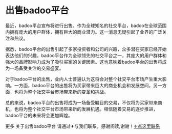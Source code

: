# 出售badoo平台

最近，badoo平台宣布将进行出售。作为全球知名的社交平台，badoo在全球范围内拥有庞大的用户群体，拥有巨大的商业潜力。这一消息无疑引起了业界的广泛关注和热议。

据悉，badoo平台的出售引起了多家投资者和公司的兴趣，众多潜在买家已经开始表达他们的兴趣。badoo平台作为全球领先的社交平台之一，其庞大的用户群体和强大的品牌影响力成为了吸引买家的关键因素。这也意味着badoo平台的出售将成为一场备受关注的交易盛宴。

对于badoo平台的出售，业内人士普遍认为这将会对整个社交平台市场产生重大影响。一方面，badoo平台的出售将为买家带来巨大的商业机会和发展空间，另一方面，也将为整个社交平台市场带来新的变革和挑战。

总的来说，badoo平台的出售将成为一场备受瞩目的交易，不仅将为买家带来商机，也将为整个社交平台市场带来新的发展机遇。相信随着交易的逐步推进，badoo平台的未来将会更加辉煌。

更多 关于出售badoo平台 请通过✈与我们联系，感谢阅读,谢谢！[✈点这里联系](https://www.k02.cc)